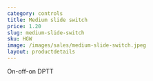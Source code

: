 ```yaml
---
category: controls
title: Medium slide switch
price: 1.20
slug: medium-slide-switch
sku: HGW
image: /images/sales/medium-slide-switch.jpeg
layout: productdetails
---
```

On-off-on DPTT
